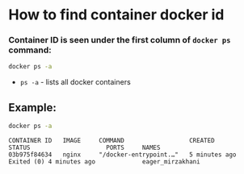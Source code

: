 # How to find container docker id

### Container ID is seen under the first column of `docker ps` command:

```bash
docker ps -a
```

- `ps -a` - lists all docker containers

## Example: 
```bash
docker ps -a
```
```
CONTAINER ID   IMAGE     COMMAND                  CREATED          STATUS                     PORTS     NAMES
03b975f84634   nginx     "/docker-entrypoint.…"   5 minutes ago    Exited (0) 4 minutes ago             eager_mirzakhani
```

